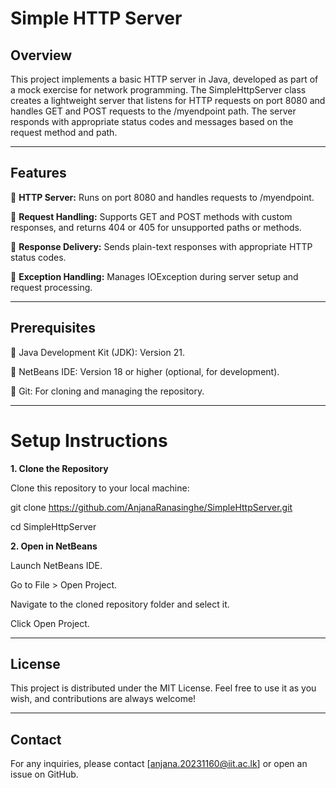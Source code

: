 # Simple HTTP Server

## Overview

This project implements a basic HTTP server in Java, developed as part of a mock exercise for network programming. 
The SimpleHttpServer class creates a lightweight server that listens for HTTP requests on port 8080 and handles GET and POST requests to the /myendpoint path. The server responds with appropriate status codes and messages based on the request method and path.

---

## Features

📌 **HTTP Server:** Runs on port 8080 and handles requests to /myendpoint.

📌 **Request Handling:** Supports GET and POST methods with custom responses, and returns 404 or 405 for unsupported paths or methods.

📌 **Response Delivery:** Sends plain-text responses with appropriate HTTP status codes.

📌 **Exception Handling:** Manages IOException during server setup and request processing.

---

## Prerequisites

📌 Java Development Kit (JDK): Version 21.

📌 NetBeans IDE: Version 18 or higher (optional, for development).

📌 Git: For cloning and managing the repository.

---

# Setup Instructions

**1. Clone the Repository**

Clone this repository to your local machine:

git clone https://github.com/AnjanaRanasinghe/SimpleHttpServer.git

cd SimpleHttpServer

**2. Open in NetBeans**

Launch NetBeans IDE.

Go to File > Open Project.

Navigate to the cloned repository folder and select it.

Click Open Project.

---

## License

This project is distributed under the MIT License. Feel free to use it as you wish, and contributions are always welcome!

---

## Contact

For any inquiries, please contact [anjana.20231160@iit.ac.lk] or open an issue on GitHub.

